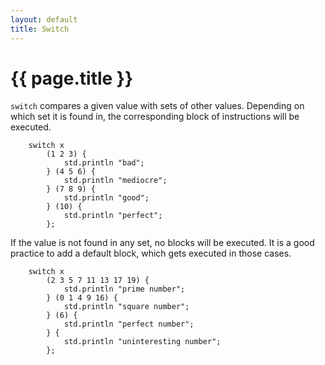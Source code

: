 ```yaml
---
layout: default
title: Switch
---
```

# {{ page.title }}

`switch` compares a given value with sets of other values. Depending on which set it is found in, the corresponding block of instructions will be executed.

```
    switch x
        (1 2 3) {
            std.println "bad";
        } (4 5 6) {
            std.println "mediocre";
        } (7 8 9) {
            std.println "good";
        } (10) {
            std.println "perfect";
        };
```

If the value is not found in any set, no blocks will be executed. It is a good practice to add a default block, which gets executed in those cases.

```
    switch x
        (2 3 5 7 11 13 17 19) {
            std.println "prime number";
        } (0 1 4 9 16) {
            std.println "square number";
        } (6) {
            std.println "perfect number";
        } {
            std.println "uninteresting number";
        };
```